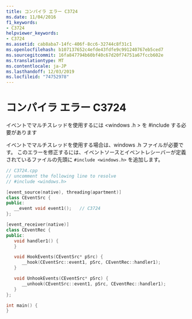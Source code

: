 ```yaml
---
title: コンパイラ エラー C3724
ms.date: 11/04/2016
f1_keywords:
- C3724
helpviewer_keywords:
- C3724
ms.assetid: cab8aba7-14fc-406f-8cc6-32744c8f31c1
ms.openlocfilehash: b107137652c4efde43fdfe9c991240767eb5ced7
ms.sourcegitcommit: 16fa847794b60bf40c67d20f74751a67fccb602e
ms.translationtype: MT
ms.contentlocale: ja-JP
ms.lasthandoff: 12/03/2019
ms.locfileid: "74752978"
---
```

# <a name="compiler-error-c3724"></a>コンパイラ エラー C3724

イベントでマルチスレッドを使用するには \<windows .h > を #include する必要があります

イベントでマルチスレッドを使用する場合は、windows .h ファイルが必要です。 このエラーを修正するには、イベントソースとイベントレシーバーが定義されているファイルの先頭に `#include <windows.h>` を追加します。

```cpp
// C3724.cpp
// uncomment the following line to resolve
// #include <windows.h>

[event_source(native), threading(apartment)]
class CEventSrc {
public:
   __event void event1();   // C3724
};

[event_receiver(native)]
class CEventRec {
public:
   void handler1() {
   }

   void HookEvents(CEventSrc* pSrc) {
      __hook(CEventSrc::event1, pSrc, CEventRec::handler1);
   }

   void UnhookEvents(CEventSrc* pSrc) {
      __unhook(CEventSrc::event1, pSrc, CEventRec::handler1);
   }
};

int main() {
}
```
